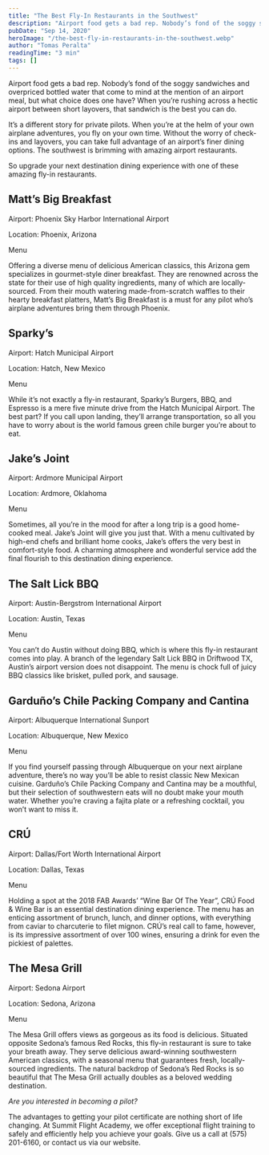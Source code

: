 ```yaml
---
title: "The Best Fly-In Restaurants in the Southwest"
description: "Airport food gets a bad rep. Nobody’s fond of the soggy sandwiches and overpriced bottled water that come to mind at the mention of an airport meal, but what choice does one have? When you’re rushing across a hectic airport between short layovers, that sandwich is the best you can do."
pubDate: "Sep 14, 2020"
heroImage: "/the-best-fly-in-restaurants-in-the-southwest.webp"
author: "Tomas Peralta"
readingTime: "3 min"
tags: []
---
```


Airport food gets a bad rep. Nobody’s fond of the soggy sandwiches and overpriced bottled water that come to mind at the mention of an airport meal, but what choice does one have? When you’re rushing across a hectic airport between short layovers, that sandwich is the best you can do.

It’s a different story for private pilots. When you’re at the helm of your own airplane adventures, you fly on your own time. Without the worry of check-ins and layovers, you can take full advantage of an airport’s finer dining options. The southwest is brimming with amazing airport restaurants.

So upgrade your next destination dining experience with one of these amazing fly-in restaurants.

## Matt’s Big Breakfast

Airport: Phoenix Sky Harbor International Airport

Location: Phoenix, Arizona

Menu

Offering a diverse menu of delicious American classics, this Arizona gem specializes in gourmet-style diner breakfast. They are renowned across the state for their use of high quality ingredients, many of which are locally-sourced. From their mouth watering made-from-scratch waffles to their hearty breakfast platters, Matt’s Big Breakfast is a must for any pilot who’s airplane adventures bring them through Phoenix.

## Sparky’s

Airport: Hatch Municipal Airport

Location: Hatch, New Mexico

Menu

While it’s not exactly a fly-in restaurant, Sparky’s Burgers, BBQ, and Espresso is a mere five minute drive from the Hatch Municipal Airport. The best part? If you call upon landing, they’ll arrange transportation, so all you have to worry about is the world famous green chile burger you’re about to eat.

## Jake’s Joint

Airport: Ardmore Municipal Airport

Location: Ardmore, Oklahoma

Menu

Sometimes, all you’re in the mood for after a long trip is a good home-cooked meal. Jake’s Joint will give you just that. With a menu cultivated by high-end chefs and brilliant home cooks, Jake’s offers the very best in comfort-style food. A charming atmosphere and wonderful service add the final flourish to this destination dining experience.

## The Salt Lick BBQ

Airport: Austin-Bergstrom International Airport

Location: Austin, Texas

Menu

You can’t do Austin without doing BBQ, which is where this fly-in restaurant comes into play. A branch of the legendary Salt Lick BBQ in Driftwood TX, Austin’s airport version does not disappoint. The menu is chock full of juicy BBQ classics like brisket, pulled pork, and sausage.

## Garduño’s Chile Packing Company and Cantina

Airport: Albuquerque International Sunport

Location: Albuquerque, New Mexico

Menu

If you find yourself passing through Albuquerque on your next airplane adventure, there’s no way you’ll be able to resist classic New Mexican cuisine. Garduño’s Chile Packing Company and Cantina may be a mouthful, but their selection of southwestern eats will no doubt make your mouth water. Whether you’re craving a fajita plate or a refreshing cocktail, you won’t want to miss it.

## CRÚ

Airport: Dallas/Fort Worth International Airport

Location: Dallas, Texas

Menu

Holding a spot at the 2018 FAB Awards’ “Wine Bar Of The Year”, CRÚ Food & Wine Bar is an essential destination dining experience. The menu has an enticing assortment of brunch, lunch, and dinner options, with everything from caviar to charcuterie to filet mignon. CRÚ’s real call to fame, however, is its impressive assortment of over 100 wines, ensuring a drink for even the pickiest of palettes.

## The Mesa Grill

Airport: Sedona Airport

Location: Sedona, Arizona

Menu

The Mesa Grill offers views as gorgeous as its food is delicious. Situated opposite Sedona’s famous Red Rocks, this fly-in restaurant is sure to take your breath away. They serve delicious award-winning southwestern American classics, with a seasonal menu that guarantees fresh, locally-sourced ingredients. The natural backdrop of Sedona’s Red Rocks is so beautiful that The Mesa Grill actually doubles as a beloved wedding destination.

_Are you interested in becoming a pilot?_

The advantages to getting your pilot certificate are nothing short of life changing. At Summit Flight Academy, we offer exceptional flight training to safely and efficiently help you achieve your goals. Give us a call at (575) 201-6160, or contact us via our website.
